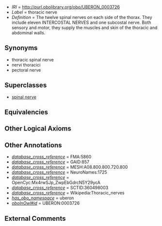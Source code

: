  * *IRI* = http://purl.obolibrary.org/obo/UBERON_0003726
 * *Label* = thoracic nerve
 * *Definition* = The twelve spinal nerves on each side of the thorax. They include eleven INTERCOSTAL NERVES and one subcostal nerve. Both sensory and motor, they supply the muscles and skin of the thoracic and abdominal walls.

## Synonyms

 * thoracic spinal nerve
 * nervi thoracici
 * pectoral nerve

## Superclasses

 * [spinal nerve](../../UBERON/80/UBERON_0001780.md)

## Equivalencies


## Other Logical Axioms


## Other Annotations

 * *[database_cross_reference](../../ef/oboInOwl#hasDbXref.md)* = FMA:5860
 * *[database_cross_reference](../../ef/oboInOwl#hasDbXref.md)* = GAID:857
 * *[database_cross_reference](../../ef/oboInOwl#hasDbXref.md)* = MESH:A08.800.800.720.800
 * *[database_cross_reference](../../ef/oboInOwl#hasDbXref.md)* = NeuroNames:1725
 * *[database_cross_reference](../../ef/oboInOwl#hasDbXref.md)* = OpenCyc:Mx4rwSJp_ZwpEbGdrcN5Y29ycA
 * *[database_cross_reference](../../ef/oboInOwl#hasDbXref.md)* = SCTID:360498003
 * *[database_cross_reference](../../ef/oboInOwl#hasDbXref.md)* = Wikipedia:Thoracic_nerves
 * *[has_obo_namespace](../../ce/oboInOwl#hasOBONamespace.md)* = uberon
 * *[oboInOwl#id](../../id/oboInOwl#id.md)* = UBERON:0003726

## External Comments

